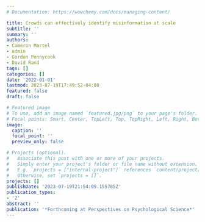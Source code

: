 ```yaml
---
# Documentation: https://wowchemy.com/docs/managing-content/

title: Crowds can effectively identify misinformation at scale
subtitle: ''
summary: ''
authors:
- Cameron Martel
- admin
- Gordon Pennycook
- David Rand
tags: []
categories: []
date: '2022-01-01'
lastmod: 2023-07-19T17:49:52-04:00
featured: false
draft: false

# Featured image
# To use, add an image named `featured.jpg/png` to your page's folder.
# Focal points: Smart, Center, TopLeft, Top, TopRight, Left, Right, BottomLeft, Bottom, BottomRight.
image:
  caption: ''
  focal_point: ''
  preview_only: false

# Projects (optional).
#   Associate this post with one or more of your projects.
#   Simply enter your project's folder or file name without extension.
#   E.g. `projects = ["internal-project"]` references `content/project/deep-learning/index.md`.
#   Otherwise, set `projects = []`.
projects: []
publishDate: '2023-07-19T21:54:09.155785Z'
publication_types:
- '2'
abstract: ''
publication: '*Forthcoming at Perspectives on Psychological Science*'
---
```

